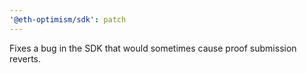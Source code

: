 ```yaml
---
'@eth-optimism/sdk': patch
---
```


Fixes a bug in the SDK that would sometimes cause proof submission reverts.
